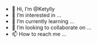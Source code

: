 - 👋 Hi, I’m @Ketylly
- 👀 I’m interested in ...
- 🌱 I’m currently learning ...
- 💞️ I’m looking to collaborate on ...
- 📫 How to reach me ...

<!---
Ketylly/Ketylly is a ✨ special ✨ repository because its `README.md` (this file) appears on your GitHub profile.
You can click the Preview link to take a look at your changes.
--->
